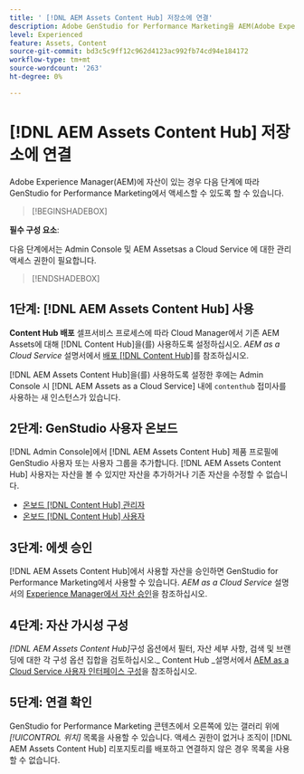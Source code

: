 ```yaml
---
title: ' [!DNL AEM Assets Content Hub] 저장소에 연결'
description: Adobe GenStudio for Performance Marketing을 AEM(Adobe Experience Manager) [!DNL Content Hub] 저장소에 연결하고 기존의 승인된 콘텐츠를 활용하는 방법을 알아봅니다.
level: Experienced
feature: Assets, Content
source-git-commit: bd3c5c9ff12c962d4123ac992fb74cd94e184172
workflow-type: tm+mt
source-wordcount: '263'
ht-degree: 0%

---
```


# [!DNL AEM Assets Content Hub] 저장소에 연결

Adobe Experience Manager(AEM)에 자산이 있는 경우 다음 단계에 따라 GenStudio for Performance Marketing에서 액세스할 수 있도록 할 수 있습니다.

>[!BEGINSHADEBOX]

**필수 구성 요소**:

다음 단계에서는 Admin Console 및 AEM Assetsas a Cloud Service 에 대한 관리 액세스 권한이 필요합니다.

>[!ENDSHADEBOX]

## 1단계: [!DNL AEM Assets Content Hub] 사용

**Content Hub 배포** 셀프서비스 프로세스에 따라 Cloud Manager에서 기존 AEM Assets에 대해 [!DNL Content Hub]을(를) 사용하도록 설정하십시오. _AEM as a Cloud Service_ 설명서에서 [배포 [!DNL Content Hub]](https://experienceleague.adobe.com/ko/docs/experience-manager-cloud-service/content/assets/content-hub/deploy-content-hub)를 참조하십시오.

[!DNL AEM Assets Content Hub]을(를) 사용하도록 설정한 후에는 Admin Console 시 [!DNL AEM Assets as a Cloud Service] 내에 `contenthub` 접미사를 사용하는 새 인스턴스가 있습니다.

## 2단계: GenStudio 사용자 온보드

[!DNL Admin Console]에서 [!DNL AEM Assets Content Hub] 제품 프로필에 GenStudio 사용자 또는 사용자 그룹을 추가합니다. [!DNL AEM Assets Content Hub] 사용자는 자산을 볼 수 있지만 자산을 추가하거나 기존 자산을 수정할 수 없습니다.

- [온보드 [!DNL Content Hub] 관리자](https://experienceleague.adobe.com/ko/docs/experience-manager-cloud-service/content/assets/content-hub/deploy-content-hub#onboard-content-hub-administrator)
- [온보드 [!DNL Content Hub] 사용자](https://experienceleague.adobe.com/ko/docs/experience-manager-cloud-service/content/assets/content-hub/deploy-content-hub#onboard-content-hub-users)

## 3단계: 에셋 승인

[!DNL AEM Assets Content Hub]에서 사용할 자산을 승인하면 GenStudio for Performance Marketing에서 사용할 수 있습니다. _AEM as a Cloud Service_ 설명서의 [Experience Manager에서 자산 승인](https://experienceleague.adobe.com/ko/docs/experience-manager-cloud-service/content/assets/dynamicmedia/dynamic-media-open-apis/approve-assets)을 참조하십시오.

## 4단계: 자산 가시성 구성

_[!DNL AEM Assets Content Hub]_&#x200B;구성 옵션에서 필터, 자산 세부 사항, 검색 및 브랜딩에 대한 각 구성 옵션 집합을 검토하십시오._ Content Hub _설명서에서 [AEM as a Cloud Service 사용자 인터페이스 구성](https://experienceleague.adobe.com/ko/docs/experience-manager-cloud-service/content/assets/content-hub/configure-content-hub-ui-options)을 참조하십시오.

## 5단계: 연결 확인

GenStudio for Performance Marketing 콘텐츠에서 오른쪽에 있는 갤러리 위에 _[!UICONTROL 위치]_ 목록을 사용할 수 있습니다. 액세스 권한이 없거나 조직이 [!DNL AEM Assets Content Hub] 리포지토리를 배포하고 연결하지 않은 경우 목록을 사용할 수 없습니다.
